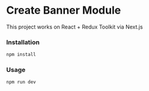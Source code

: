 # Create Banner Module 

This project works on React + Redux Toolkit via Next.js

### Installation
```bash
npm install
```

### Usage
```bash
npm run dev
```
